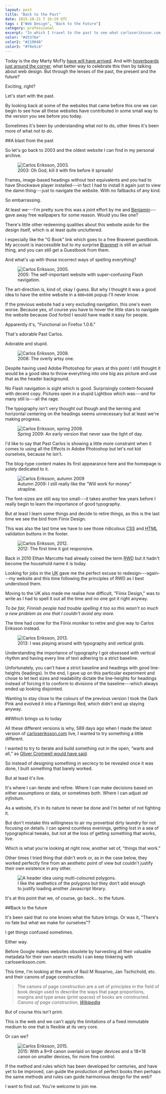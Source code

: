 ```yaml
---
layout: post
title: "Back to the Past"
date: 2015-10-21 T 16:29 UTC
tags : ["Web Design", "Back to the Future"]
category: professional
excerpt: "In which I travel to the past to see what carloseriksson.com looked like 12 years ago, to the present to look at where things are now and to the future to talk about what's just over the horizon."
color: "#d3376e"
color2: "#219048"
color3: "#f0e5c4"
---
```

Today is the day Marty McFly [have will have arrived][bigbang]. And with [hoverboards just around the corner][hoverboard], what better way to celebrate this then by talking about web design. But through the lenses of the past, the present and the future?

Exciting, right?

Let's start with the past.

By looking back at some of the websites that came before this one we can begin to see how all these websites have contributed in some small way to the version you see before you today.

Sometimes it's been by understanding what *not* to do, other times it's been more of what *not to do*.

##A blast from the past

So let's go back to 2003 and the oldest website I can find in my personal archive.

<figure>
	<img class="js-lazy-load" data-original="/assets/posts/2015/october/back-to-the-past/carlos-eriksson-version-2003.jpg" alt="Carlos Eriksson, 2003.">
	<figcaption>2003: Oh God, kill it with fire before it spreads!</figcaption>
</figure>

Frames, image-based headings without text equivalents and you had to have Shockwave player installed---in fact I had to install it again just to view the damn thing---just to navigate the website. With no fallbacks of any kind.

So embarrassing.

At least we---I'm pretty sure this was a joint effort by me and [Benjamin][beije]---gave away free wallpapers for some reason. Would you like one?

There's little other redeeming qualities about this website aside for the design itself, which is at least quite uncluttered.

I especially like the "G Book" link which goes to a free Bravenet guestbook. My account is inaccessible but to my surprise [Bravenet][bravenet] is still an actual thing, and you can still get a Guestbook from them.

And what's up with those incorrect ways of spelling everything?

<figure>
	<img class="js-lazy-load" data-original="/assets/posts/2015/october/back-to-the-past/carlos-eriksson-version-2005.jpg" alt="Carlos Eriksson, 2005.">
	<figcaption>2005: The self-important website with super-confusing Flash navigation.</figcaption>
</figure>

The art-direction is, kind of, okay I guess. But why I thought it was a good idea to have the entire website in a <code>800×600</code> popup I'll never know.

If the previous website had a very excluding navigation, this one's even worse. Because yes, of course you have to hover the little stars to navigate the website because God forbid I would have made it easy for people.

Apparently it's, "Functional on Firefox 1.0.6."

That's adorable Past Carlos.

Adorable and stupid.

<figure>
	<img class="js-lazy-load" data-original="/assets/posts/2015/october/back-to-the-past/carlos-eriksson-version-2008.jpg" alt="Carlos Eriksson, 2008.">
	<figcaption>2008: The overly artsy one.</figcaption>
</figure>

Despite having used Adobe Photoshop for years at this point I still thought it would be a good idea to throw everything into one big ass picture and use that as the header background.

No Flash navigation is sight which is good. Surprisingly content-focused with decent copy. Pictures open in a stupid Lightbox which was---and for many still is---all the rage.

The typography isn't very thought out though and the kerning and horizontal centering on the headings seems unnecessary but at least we're making progress.

<figure>
	<img class="js-lazy-load" data-original="/assets/posts/2015/october/back-to-the-past/carlos-eriksson-version-2009-spring.jpg" alt="Carlos Eriksson, spring 2009.">
	<figcaption>Spring 2009: An early version that never saw the light of day.</figcaption>
</figure>

I'd like to say that Past Carlos is showing a little more constraint when it comes to using <span class="small-caps">all the Effects</span> in Adobe Photoshop but let's not kid ourselves, because he isn't.

The blog-type content makes its first appearance here and the homepage is solely dedicated to it.

<figure>
	<img class="js-lazy-load" data-original="/assets/posts/2015/october/back-to-the-past/carlos-eriksson-version-2009-autumn.jpg" alt="Carlos Eriksson, autumn 2009">
	<figcaption>Autumn 2009: I still really like the “Will work for money” strapline.</figcaption>
</figure>

The font-sizes are still way too small---it takes another few years before I really begin to learn the importance of good typography.

But at least I learn some things and decide to retire things, as this is the last time we see the bird from Fiinix Design.

This was also the last time we have to see those ridiculous <abbr title="Cascading Style Sheets" class="small-caps">CSS</abbr> and <abbr title="HyperText Markup Language" class="small-caps">HTML</abbr> validation buttons in the footer.

<figure>
	<img class="js-lazy-load" data-original="/assets/posts/2015/october/back-to-the-past/carlos-eriksson-version-2012.jpg" alt="Carlos Eriksson, 2012.">
	<figcaption>2012: The first time it got responsive.</figcaption>
</figure>

Back in 2010 Ethan Marcotte had already coined the term <abbr title="responsive web design" class="small-caps">RWD</abbr> but it hadn't become the household name it is today.

Looking for jobs in the <abbr title="United Kingdom" class="small-caps">UK</abbr> gave me the perfect excuse to redesign---again---my website and this time following the principles of <abbr class="small-caps">RWD</abbr> as I best understood them.

Moving to the <abbr class="small-caps">UK</abbr> also made me realise how difficult, "Fiinix Design," was to write as I had to spell it out all the time and no one got it right anyway.

*To be fair, Finnish people had trouble spelling it too so this wasn't so much a new problem as one that I couldn't avoid any more.*

The time had come for the Fiinix moniker to retire and give way to Carlos Eriksson instead.

<figure>
	<img class="js-lazy-load" data-original="/assets/posts/2015/october/back-to-the-past/carlos-eriksson-version-2013.jpg" alt="Carlos Eriksson, 2013.">
	<figcaption>2013: I was playing around with typography and vertical grids.</figcaption>
</figure>

Understanding the importance of typography I got obsessed with vertical rhythm and having every line of text adhering to a strict baseline.

Unfortunately, you can't have a strict baseline and headings with good line-heights (leadings). In the end, I gave up on this particular experiment and chose to let text sizes and readability dictate the line-heights for headings instead of forcing it to conform to divisions of the baseline---which always ended up looking disjointed.

Wanting to stay close to the colours of the previous version I took the Dark Pink and evolved it into a Flamingo Red, which didn't end up staying anyway.

##Which brings us to today

All these different versions is why, 589 days ago when I made the latest version of [carloseriksson.com][carlos] live, I wanted to try something a little different.

I wanted to try to iterate and build something out in the open, <q cite="http://www.phrases.org.uk/meanings/back-to-the-past.html">warts and all,</q> as [Oliver Cromwell would have said][quote].

So instead of designing something in secrecy to be revealed once it was done, I built something that barely worked.

But at least it's live.

It's where I can iterate and refine. Where I can make decisions based on either assumptions or data, or sometimes both. Where I can adjust <i lang="lat">ad infinitum</i>.

As a website, it's in its nature to never be done and I'm better of not fighting it.

But don't mistake this willingness to air my proverbial dirty laundry for not focusing on details. I can spend countless evenings, getting lost in a sea of typographical tweaks, but not at the loss of getting something that works, live.

Which is what you're looking at right now, another set of, "things that work."

Other times I tried thing that didn't work or, as in the case below, they worked perfectly fine from an aesthetic point of view but couldn't justify their own existence in any other.

<figure>
	<img class="js-lazy-load" data-original="/assets/posts/2015/october/back-to-the-past/carlos-eriksson-rejected-idea.jpg" alt="A header idea using multi-coloured polygons.">
	<figcaption>I like the aesthetics of the polygons but they don’t add enough to justify loading another Javascript library.</figcaption>
</figure>

It's at this point that we, of course, go back... to the future.

##Back to the future

It's been said that no one knows what the future brings. Or was it, "There's no fate but what we make for ourselves"?

I get things confused sometimes.

Either way.

Before Google makes websites obsolete by harvesting all their valuable metadata for their own search results I can keep tinkering with carloseriksson.com.

This time, I'm looking at the work of Raúl M Rosarivo, Jan Tschichold, etc. and their canons of page construction.

> The canons of page construction are a set of principles in the field of book design used to describe the ways that page proportions, margins and type areas (print spaces) of books are constructed. <cite>Canons of page construction, [Wikipedia][canon]</cite>

But of course this isn't print.

This is the web and we can't apply the limitations of a fixed immutable medium to one that is flexible at its very core.

Or can we?

<figure>
	<img class="js-lazy-load" data-original="/assets/posts/2015/october/back-to-the-past/carlos-eriksson-version-2015.jpg" alt="Carlos Eriksson, 2015.">
	<figcaption>2015: With a 9×9 canon overlaid on larger devices and a 18×18 canon on smaller devices, for more fine control.</figcaption>
</figure>

If the method and rules which has been developed for centuries, and have yet to be improved, can guide the production of perfect books then perhaps the same methods and rules can guide harmonious design for the web?

I want to find out. You're welcome to join me.

[bigbang]: https://www.youtube.com/watch?v=NiylEdcIZ2Q
[hoverboard]: http://www.lexus-int.com/amazinginmotion/slide/
[carlos]: http://carloseriksson.com
[beije]: http://benjaminhorn.io/
[bravenet]: http://bravenet.com/
[quote]: http://www.phrases.org.uk/meanings/back-to-the-past.html
[canon]: https://en.wikipedia.org/wiki/Canons_of_page_construction